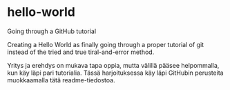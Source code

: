 # hello-world
Going through a GitHub tutorial

Creating a Hello World as finally going through a proper tutorial of git instead of the tried and true tiral-and-error method.

Yritys ja erehdys on mukava tapa oppia, mutta välillä pääsee helpommalla, kun käy läpi pari tutorialia. Tässä harjoituksessa käy läpi GitHubin perusteita muokkaamalla tätä readme-tiedostoa.
